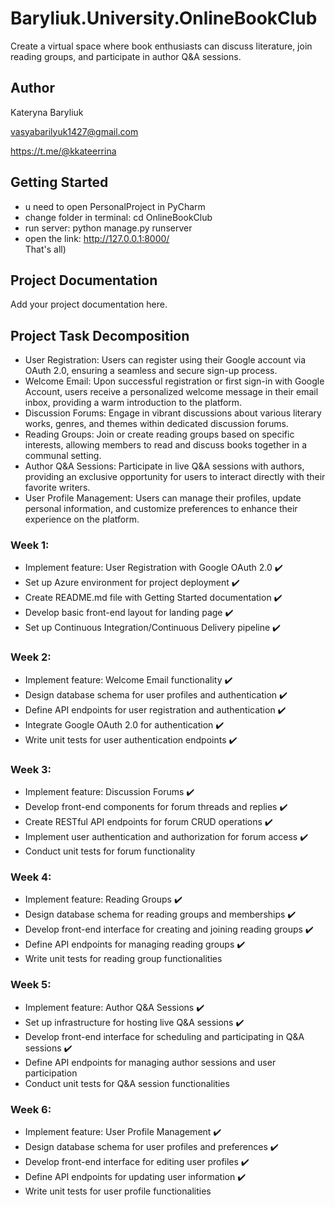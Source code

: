 # Baryliuk.University.OnlineBookClub
Create a virtual space where book enthusiasts can discuss literature, join reading groups, and participate in author Q&amp;A sessions.

## Author
Kateryna Baryliuk

vasyabarilyuk1427@gmail.com

https://t.me/@kkateerrina

## Getting Started
- u need to open PersonalProject in PyCharm
- change folder in terminal: cd OnlineBookClub
- run server: python manage.py runserver
- open the link:  http://127.0.0.1:8000/  
  That's all)

## Project Documentation
Add your project documentation here.

## Project Task Decomposition
- User Registration: Users can register using their Google account via OAuth 2.0, ensuring a seamless and secure sign-up process.
- Welcome Email: Upon successful registration or first sign-in with Google Account, users receive a personalized welcome message in their email inbox, providing a warm introduction to the platform.
- Discussion Forums: Engage in vibrant discussions about various literary works, genres, and themes within dedicated discussion forums.
- Reading Groups: Join or create reading groups based on specific interests, allowing members to read and discuss books together in a communal setting.
- Author Q&A Sessions: Participate in live Q&A sessions with authors, providing an exclusive opportunity for users to interact directly with their favorite writers.
- User Profile Management: Users can manage their profiles, update personal information, and customize preferences to enhance their experience on the platform.



### Week 1:
- Implement feature: User Registration with Google OAuth 2.0 :heavy_check_mark:
- Set up Azure environment for project deployment :heavy_check_mark:
- Create README.md file with Getting Started documentation :heavy_check_mark:
- Develop basic front-end layout for landing page :heavy_check_mark:
- Set up Continuous Integration/Continuous Delivery pipeline :heavy_check_mark:

### Week 2:
- Implement feature: Welcome Email functionality :heavy_check_mark:
- Design database schema for user profiles and authentication :heavy_check_mark:
- Define API endpoints for user registration and authentication :heavy_check_mark:
- Integrate Google OAuth 2.0 for authentication :heavy_check_mark:
- Write unit tests for user authentication endpoints :heavy_check_mark:

### Week 3:
- Implement feature: Discussion Forums :heavy_check_mark:
- Develop front-end components for forum threads and replies :heavy_check_mark:
- Create RESTful API endpoints for forum CRUD operations :heavy_check_mark:
- Implement user authentication and authorization for forum access :heavy_check_mark:
- Conduct unit tests for forum functionality

### Week 4:
- Implement feature: Reading Groups :heavy_check_mark:
- Design database schema for reading groups and memberships :heavy_check_mark:
- Develop front-end interface for creating and joining reading groups :heavy_check_mark:
- Define API endpoints for managing reading groups :heavy_check_mark:
- Write unit tests for reading group functionalities 

### Week 5:
- Implement feature: Author Q&A Sessions :heavy_check_mark:
- Set up infrastructure for hosting live Q&A sessions :heavy_check_mark:
- Develop front-end interface for scheduling and participating in Q&A sessions :heavy_check_mark:
- Define API endpoints for managing author sessions and user participation
- Conduct unit tests for Q&A session functionalities

### Week 6:
- Implement feature: User Profile Management :heavy_check_mark:
- Design database schema for user profiles and preferences :heavy_check_mark:
- Develop front-end interface for editing user profiles :heavy_check_mark:
- Define API endpoints for updating user information :heavy_check_mark:
- Write unit tests for user profile functionalities
